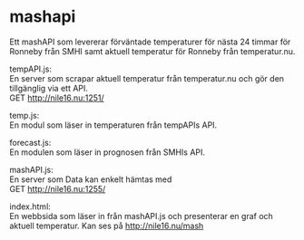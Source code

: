 # mashapi

Ett mashAPI som levererar förväntade temperaturer för nästa 24 timmar för Ronneby från SMHI samt aktuell temperatur för Ronneby från temperatur.nu. 


tempAPI.js:  
En server som scrapar aktuell temperatur från temperatur.nu och gör den tillgänglig via ett API.  
GET http://nile16.nu:1251/

temp.js:  
En modul som läser in temperaturen från tempAPIs API.

forecast.js:  
En modulen som läser in prognosen från SMHIs API.

mashAPI.js:  
En server som Data kan enkelt hämtas med  
GET http://nile16.nu:1255/

index.html:  
En webbsida som läser in från mashAPI.js och presenterar en graf och aktuell temperatur. Kan ses på http://nile16.nu/mash
